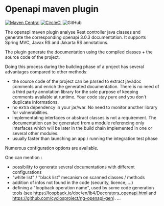 # Openapi maven plugin

[![Maven Central](https://img.shields.io/maven-central/v/io.github.kbuntrock/openapi-maven-plugin.svg?label=Maven%20Central)](https://search.maven.org/search?q=g:%22io.github.kbuntrock%22%20AND%20a:%22openapi-maven-plugin%22)
[![CircleCI](https://circleci.com/gh/kbuntrock/openapi-maven-plugin/tree/dev.svg?style=shield)](https://circleci.com/gh/kbuntrock/openapi-maven-plugin/tree/dev)
![GitHub](https://img.shields.io/github/license/kbuntrock/openapi-maven-plugin?color=blue)

The openapi maven plugin analyse Rest controller java classes and generate the corresponding openapi 3.0.3 documentation. It supports Spring MVC, Javax RS and Jakarta RS annotations.

The plugin generate the documentation using the compiled classes + the source code of the project.

Doing this process during the building phase of a project has several advantages compared to other methods:
- the source code of the project can be parsed to extract javadoc comments and enrich the generated documentation. There is no need of a third party annotation library for the sole purpose of keeping comments available at runtime. Your code stay pure and you don't duplicate informations.
- no extra dependency in your jar/war. No need to monitor another library for vulnerabilities.
- implementating interfaces or abstract classes is not a requirement. The documentation can be generated from a module referencing only interfaces which will be later in the build chain implemented in one or several other modules.
- usually faster than launching an app / running the integration test phase

Numerous configuration options are available.

One can mention : 
- possibility to generate several documentations with different configurations
- "white list" / "black list" mecanism on scanned classes / methods
- addition of infos not found in the code (security, licence, ...)
- defining a "loopback operation name", used by some code generation tools (see https://loopback.io/doc/en/lb4/Decorators_openapi.html and https://github.com/cyclosproject/ng-openapi-gen).
...

